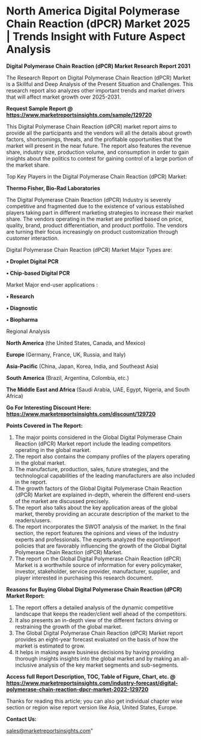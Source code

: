 # North America Digital Polymerase Chain Reaction (dPCR) Market 2025 | Trends Insight with Future Aspect Analysis

<strong>Digital Polymerase Chain Reaction (dPCR) Market Research Report 2031</strong>

The Research Report on Digital Polymerase Chain Reaction (dPCR) Market is a Skillful and Deep Analysis of the Present Situation and Challenges. This research report also analyzes other important trends and market drivers that will affect market growth over 2025-2031.

<strong>Request Sample Report @ <a href=https://www.marketreportsinsights.com/sample/129720>https://www.marketreportsinsights.com/sample/129720</a></strong>

This Digital Polymerase Chain Reaction (dPCR) market report aims to provide all the participants and the vendors will all the details about growth factors, shortcomings, threats, and the profitable opportunities that the market will present in the near future. The report also features the revenue share, industry size, production volume, and consumption in order to gain insights about the politics to contest for gaining control of a large portion of the market share.

Top Key Players in the Digital Polymerase Chain Reaction (dPCR) Market:

<strong>Thermo Fisher, Bio-Rad Laboratories</strong>

The Digital Polymerase Chain Reaction (dPCR) Industry is severely competitive and fragmented due to the existence of various established players taking part in different marketing strategies to increase their market share. The vendors operating in the market are profiled based on price, quality, brand, product differentiation, and product portfolio. The vendors are turning their focus increasingly on product customization through customer interaction.

Digital Polymerase Chain Reaction (dPCR) Market Major Types are:

<strong>• Droplet Digital PCR

• Chip-based Digital PCR</strong>

Market Major end-user applications :

<strong>• Research

• Diagnostic

• Biopharma</strong>

Regional Analysis

</u><strong><b>North America</b></strong> (the United States, Canada, and Mexico)

<strong><b>Europe </b></strong>(Germany, France, UK, Russia, and Italy)

<strong><b>Asia-Pacific</b></strong> (China, Japan, Korea, India, and Southeast Asia)

<strong><b>South America</b></strong> (Brazil, Argentina, Colombia, etc.)

<strong><b>The Middle East and Africa</b></strong> (Saudi Arabia, UAE, Egypt, Nigeria, and South Africa)

<strong>Go For Interesting Discount Here: <a href=https://www.marketreportsinsights.com/discount/129720>https://www.marketreportsinsights.com/discount/129720</a></strong>

<strong>Points Covered in The Report:</strong>
<ol>
  <li>The major points considered in the Global Digital Polymerase Chain Reaction (dPCR) Market report include the leading competitors operating in the global market.</li>
  <li>The report also contains the company profiles of the players operating in the global market.</li>
  <li>The manufacture, production, sales, future strategies, and the technological capabilities of the leading manufacturers are also included in the report.</li>
  <li>The growth factors of the Global Digital Polymerase Chain Reaction (dPCR) Market are explained in-depth, wherein the different end-users of the market are discussed precisely.</li>
  <li>The report also talks about the key application areas of the global market, thereby providing an accurate description of the market to the readers/users.</li>
  <li>The report incorporates the SWOT analysis of the market. In the final section, the report features the opinions and views of the industry experts and professionals. The experts analyzed the export/import policies that are favorably influencing the growth of the Global Digital Polymerase Chain Reaction (dPCR) Market.</li>
  <li>The report on the Global Digital Polymerase Chain Reaction (dPCR) Market is a worthwhile source of information for every policymaker, investor, stakeholder, service provider, manufacturer, supplier, and player interested in purchasing this research document.</li>
</ol>
<strong>Reasons for Buying Global Digital Polymerase Chain Reaction (dPCR) Market Report:</strong>

<ol>
  <li>The report offers a detailed analysis of the dynamic competitive landscape that keeps the reader/client well ahead of the competitors.</li>
  <li>It also presents an in-depth view of the different factors driving or restraining the growth of the global market.</li>
  <li>The Global Digital Polymerase Chain Reaction (dPCR) Market report provides an eight-year forecast evaluated on the basis of how the market is estimated to grow.</li>
  <li>It helps in making aware business decisions by having providing thorough insights insights into the global market and by making an all-inclusive analysis of the key market segments and sub-segments.</li>
</ol>
<strong>Access full Report Description, TOC, Table of Figure, Chart, etc. @ <a href=https://www.marketreportsinsights.com/industry-forecast/digital-polymerase-chain-reaction-dpcr-market-2022-129720>https://www.marketreportsinsights.com/industry-forecast/digital-polymerase-chain-reaction-dpcr-market-2022-129720</a></strong>


Thanks for reading this article; you can also get individual chapter wise section or region wise report version like Asia, United States, Europe.

<strong>Contact Us:</strong>

sales@marketreportsinsights.com"
